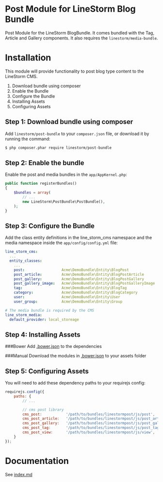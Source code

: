 Post Module for LineStorm Blog Bundle
========================================

Post Module for the LineStorm BlogBundle. It comes bundled with the Tag, Article and Gallery components. It also requires
the `linestorm/media-bundle`.

Installation
============
This module will provide functionality to post blog type content to the LineStorm CMS.

1. Download bundle using composer
2. Enable the Bundle
3. Configure the Bundle
4. Installing Assets
5. Configuring Assets

Step 1: Download bundle using composer
--------------------------------------

Add `linestorm/post-bundle` to your `composer.json` file, or download it by running the command:

```bash
$ php composer.phar require linestorm/post-bundle
```

Step 2: Enable the bundle
-------------------------

Enable the post and media bundles in the `app/AppKernel.php`:

```php
public function registerBundles()
{
    $bundles = array(
        // ...
        new LineStorm\PostBundle\PostBundle(),
    );
}
```

Step 3: Configure the Bundle
----------------------------

Add the class entity definitions in the line_storm_cms namespace and the media namespace
inside the `app/config/config.yml` file:

```yml
line_storm_cms:
  ...
  entity_classes:
    ...
    post:                 Acme\DemoBundle\Entity\BlogPost
    post_article:         Acme\DemoBundle\Entity\BlogPostArticle
    post_gallery:         Acme\DemoBundle\Entity\BlogPostGallery
    post_gallery_image:   Acme\DemoBundle\Entity\BlogPostGalleryImage
    tag:                  Acme\DemoBundle\Entity\BlogTag
    category:             Acme\DemoBundle\Entity\BlogCategory
    user:                 Acme\DemoBundle\Entity\User
    user_group:           Acme\DemoBundle\Entity\Group

# The media bundle is required by the CMS
line_storm_media:
  default_provider: local_storeage
```

Step 4: Installing Assets
-------------------------

###Bower
Add [.bower.json](.bower.json) to the dependencies

###Manual
Download the modules in [.bower.json](.bower.json) to your assets folder


Step 5: Configuring Assets
-------------------------

You will need to add these dependency paths to your requirejs config:

```js
requirejs.config({
    paths: {
        // ...

        // cms post library
        cms_post:           '/path/to/bundles/linestormpost/js/post',
        cms_post_article:   '/path/to/bundles/linestormpost/js/post_article',
        cms_post_gallery:   '/path/to/bundles/linestormpost/js/post_gallery',
        cms_post_tag:       '/path/to/bundles/linestormpost/js/post_tag',
        cms_post_view:      '/path/to/bundles/linestormpost/js/view',
    }
});
```


Documentation
=============

See [index.md](docs/index.md)
